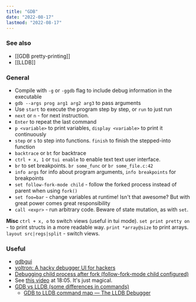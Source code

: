 ```yaml
---
title: "GDB"
date: "2022-08-17"
lastmod: "2022-08-17"
---
```


### See also
- [[GDB pretty-printing]]
- [[LLDB]]

### General
- Compile with `-g` or `-ggdb` flag to include debug information in the executable
- `gdb --args prog arg1 arg2 arg3` to pass arguments
- Use `start` to execute the program step by step, or `run` to just run
- `next` or `n` - for next instruction. 
- `Enter` to repeat the last command
- `p <variable>` to print variables, `display <variable>` to print it continuously
- `step` or `s` to step into functions. `finish` to finish the stepped-into function
- `backtrace` or `bt` for backtrace
- `ctrl + x, 1` or `tui enable` to enable text text user interface.
- `br` to set breakpoints. `br some_func` or `br some_file.c:42`
- `info args` for info about program arguments, `info breakpoints` for breakpoints
- `set follow-fork-mode child` - follow the forked process instead of parent when using `fork()`
- `set foo=bar` - change variables at runtime! Isn't that awesome? But with great power comes great responsibility
- `call <expr>` - run arbitrary code. Beware of state mutation, as with `set`.

**Misc**
`ctrl + x, o` to switch views (useful in tui mode).
`set print pretty on` - to print structs in a more readable way.
`print *array@size` to print arrays.
`layout src|regs|split` - switch views.

### Useful
- [gdbgui](https://www.gdbgui.com/)
- [voltron: A hacky debugger UI for hackers](https://github.com/snare/voltron)
- [Debugging child process after fork (follow-fork-mode child configured)](https://stackoverflow.com/questions/15126925/)
- See [this video](https://www.youtube.com/watch?v=sZ8GJ1TiMdk) at 18:05. It's just magical.
- [GDB vs LLDB (some differences in commands)](https://aaronbloomfield.github.io/pdr/docs/gdb_vs_lldb.html)
	- [GDB to LLDB command map — The LLDB Debugger](https://lldb.llvm.org/use/map.html)
